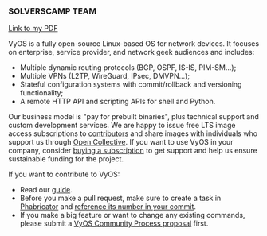 ### SOLVERSCAMP TEAM

[Link to my PDF](https://github.com/solvers-camp/.github/blob/main/SolversCampTeam-21-05-2024.pptx)


VyOS is a fully open-source Linux-based OS for network devices. It focuses on enterprise, service provider, and network geek audiences and includes:

* Multiple dynamic routing protocols (BGP, OSPF, IS-IS, PIM-SM...);
* Multiple VPNs (L2TP, WireGuard, IPsec, DMVPN...);
* Stateful configuration systems with commit/rollback and versioning functionality;
* A remote HTTP API and scripting APIs for shell and Python.

Our business model is "pay for prebuilt binaries", plus technical support and custom development services.
We are happy to issue free LTS image access subscriptions to [contributors](https://vyos.net/get/contributor-subscriptions/)
and share images with individuals who support us through [Open Collective](https://opencollective.com/vyos).
If you want to use VyOS in your company, consider [buying a subscription](https://vyos.io/subscriptions/)
to get support and help us ensure sustainable funding for the project.

If you want to contribute to VyOS:

* Read our [guide](https://docs.vyos.io/en/latest/contributing/development.html).
* Before you make a pull request, make sure to create a task in [Phabricator](https://phabricator.vyos.net) and [reference its number in your commit](https://docs.vyos.io/en/latest/contributing/development.html#writing-good-commit-messages).
* If you make a big feature or want to change any existing commands, please submit a [VyOS Community Process proposal](https://github.com/vyos/vyos-community-process) first.
